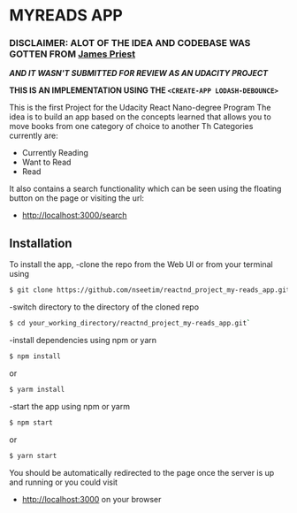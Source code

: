 # MYREADS APP
### DISCLAIMER: ALOT OF THE IDEA AND CODEBASE WAS GOTTEN FROM [James Priest](https://github.com/james-priest)

__*AND IT WASN'T SUBMITTED FOR REVIEW AS AN UDACITY PROJECT*__

__THIS IS AN IMPLEMENTATION USING THE `<CREATE-APP LODASH-DEBOUNCE>`__

This is the first Project for the Udacity React Nano-degree Program
The idea is to build an app based on the concepts learned that allows you to move books from one category of choice to another
Th Categories currently are:

* Currently Reading
* Want to Read
* Read

It also contains a search functionality which can be seen using the floating button on the page 
or visiting the url:
- [http://localhost:3000/search](http://localhost:3000/search)

## Installation

To install the app, 
-clone the repo from the Web UI or from your terminal using 
```bash
$ git clone https://github.com/nseetim/reactnd_project_my-reads_app.git`
```
-switch directory to the directory of the cloned repo

```bash
$ cd your_working_directory/reactnd_project_my-reads_app.git`
```
-install dependencies using npm or yarn

```bash
$ npm install
```
or
```bash
$ yarm install
```
-start the app using npm or yarm

```bash
$ npm start
```
or
```bash
$ yarn start
```

You should be automatically redirected to the page once the server is up and running or you could visit 
- [http://localhost:3000](http://localhost:3000)  on your browser
